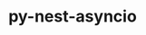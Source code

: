 ---
title: "py-nest-asyncio"
layout: cache
categories: [package, develop]
meta: {"versions": ["1.5.6"], "compilers": ["gcc@=11.1.0", "gcc@=11.4.0", "gcc@=9.4.0", "oneapi@=2024.0.0"], "oss": ["ubuntu20.04", "ubuntu22.04"], "platforms": ["linux"], "targets": ["neoverse_v1", "neoverse_v2", "ppc64le", "x86_64_v3"], "stacks": ["data-vis-sdk", "e4s", "e4s-neoverse-v2", "e4s-neoverse_v1", "e4s-oneapi", "e4s-power", "root"], "num_specs": 110, "num_specs_by_stack": {"root": 110, "e4s-power": 18, "data-vis-sdk": 16, "e4s-neoverse_v1": 16, "e4s-neoverse-v2": 18, "e4s": 24, "e4s-oneapi": 18}}
spec_details: [{"hash": "ahjzcsrvdmvzm7lbvtv47wzxh53shukl", "compiler": "gcc@=9.4.0", "versions": ["1.5.6"], "os": "ubuntu20.04", "platform": "linux", "target": "ppc64le", "variants": ["build_system=python_pip"], "stacks": ["root", "e4s-power"], "size": "-", "tarball": "https://binaries.spack.io/develop/build_cache/linux-ubuntu20.04-ppc64le/gcc-9.4.0/py-nest-asyncio-1.5.6/linux-ubuntu20.04-ppc64le-gcc-9.4.0-py-nest-asyncio-1.5.6-ahjzcsrvdmvzm7lbvtv47wzxh53shukl.spack"}, {"hash": "jkarlhbd6v6tlp6edutjak7hp3hlqvge", "compiler": "gcc@=9.4.0", "versions": ["1.5.6"], "os": "ubuntu20.04", "platform": "linux", "target": "ppc64le", "variants": ["build_system=python_pip"], "stacks": ["root", "e4s-power"], "size": "-", "tarball": "https://binaries.spack.io/develop/build_cache/linux-ubuntu20.04-ppc64le/gcc-9.4.0/py-nest-asyncio-1.5.6/linux-ubuntu20.04-ppc64le-gcc-9.4.0-py-nest-asyncio-1.5.6-jkarlhbd6v6tlp6edutjak7hp3hlqvge.spack"}, {"hash": "zvibl2pxkm3v54ijbfulkk7fmqqqbusl", "compiler": "gcc@=9.4.0", "versions": ["1.5.6"], "os": "ubuntu20.04", "platform": "linux", "target": "ppc64le", "variants": ["build_system=python_pip"], "stacks": ["root", "e4s-power"], "size": "-", "tarball": "https://binaries.spack.io/develop/build_cache/linux-ubuntu20.04-ppc64le/gcc-9.4.0/py-nest-asyncio-1.5.6/linux-ubuntu20.04-ppc64le-gcc-9.4.0-py-nest-asyncio-1.5.6-zvibl2pxkm3v54ijbfulkk7fmqqqbusl.spack"}, {"hash": "yjvrkvaws5szoygfryrjrpzzvzuq2vms", "compiler": "gcc@=9.4.0", "versions": ["1.5.6"], "os": "ubuntu20.04", "platform": "linux", "target": "ppc64le", "variants": ["build_system=python_pip"], "stacks": ["root", "e4s-power"], "size": "-", "tarball": "https://binaries.spack.io/develop/build_cache/linux-ubuntu20.04-ppc64le/gcc-9.4.0/py-nest-asyncio-1.5.6/linux-ubuntu20.04-ppc64le-gcc-9.4.0-py-nest-asyncio-1.5.6-yjvrkvaws5szoygfryrjrpzzvzuq2vms.spack"}, {"hash": "7zqhra3f6o5z6cq5572h6ury7llgbmln", "compiler": "gcc@=9.4.0", "versions": ["1.5.6"], "os": "ubuntu20.04", "platform": "linux", "target": "ppc64le", "variants": ["build_system=python_pip"], "stacks": ["root", "e4s-power"], "size": "-", "tarball": "https://binaries.spack.io/develop/build_cache/linux-ubuntu20.04-ppc64le/gcc-9.4.0/py-nest-asyncio-1.5.6/linux-ubuntu20.04-ppc64le-gcc-9.4.0-py-nest-asyncio-1.5.6-7zqhra3f6o5z6cq5572h6ury7llgbmln.spack"}, {"hash": "4d453z6jdnxqrv2ttmqrkdfael4jblhy", "compiler": "gcc@=9.4.0", "versions": ["1.5.6"], "os": "ubuntu20.04", "platform": "linux", "target": "ppc64le", "variants": ["build_system=python_pip"], "stacks": ["root", "e4s-power"], "size": "-", "tarball": "https://binaries.spack.io/develop/build_cache/linux-ubuntu20.04-ppc64le/gcc-9.4.0/py-nest-asyncio-1.5.6/linux-ubuntu20.04-ppc64le-gcc-9.4.0-py-nest-asyncio-1.5.6-4d453z6jdnxqrv2ttmqrkdfael4jblhy.spack"}, {"hash": "j4jo7n4xmxles5k5vxutywyr3oetdt3g", "compiler": "gcc@=9.4.0", "versions": ["1.5.6"], "os": "ubuntu20.04", "platform": "linux", "target": "ppc64le", "variants": ["build_system=python_pip"], "stacks": ["root", "e4s-power"], "size": "-", "tarball": "https://binaries.spack.io/develop/build_cache/linux-ubuntu20.04-ppc64le/gcc-9.4.0/py-nest-asyncio-1.5.6/linux-ubuntu20.04-ppc64le-gcc-9.4.0-py-nest-asyncio-1.5.6-j4jo7n4xmxles5k5vxutywyr3oetdt3g.spack"}, {"hash": "wgi5tc3psn7tu6mh7aavertvhrl5mftc", "compiler": "gcc@=9.4.0", "versions": ["1.5.6"], "os": "ubuntu20.04", "platform": "linux", "target": "ppc64le", "variants": ["build_system=python_pip"], "stacks": ["root", "e4s-power"], "size": "-", "tarball": "https://binaries.spack.io/develop/build_cache/linux-ubuntu20.04-ppc64le/gcc-9.4.0/py-nest-asyncio-1.5.6/linux-ubuntu20.04-ppc64le-gcc-9.4.0-py-nest-asyncio-1.5.6-wgi5tc3psn7tu6mh7aavertvhrl5mftc.spack"}, {"hash": "2xx4kaqr2bsn6asfmyncb4qjl3644a7k", "compiler": "gcc@=9.4.0", "versions": ["1.5.6"], "os": "ubuntu20.04", "platform": "linux", "target": "ppc64le", "variants": ["build_system=python_pip"], "stacks": ["root", "e4s-power"], "size": "-", "tarball": "https://binaries.spack.io/develop/build_cache/linux-ubuntu20.04-ppc64le/gcc-9.4.0/py-nest-asyncio-1.5.6/linux-ubuntu20.04-ppc64le-gcc-9.4.0-py-nest-asyncio-1.5.6-2xx4kaqr2bsn6asfmyncb4qjl3644a7k.spack"}, {"hash": "ylm2bnvlr3ytvedbwkhe7zqijf2ayhgt", "compiler": "gcc@=9.4.0", "versions": ["1.5.6"], "os": "ubuntu20.04", "platform": "linux", "target": "ppc64le", "variants": ["build_system=python_pip"], "stacks": ["root", "e4s-power"], "size": "-", "tarball": "https://binaries.spack.io/develop/build_cache/linux-ubuntu20.04-ppc64le/gcc-9.4.0/py-nest-asyncio-1.5.6/linux-ubuntu20.04-ppc64le-gcc-9.4.0-py-nest-asyncio-1.5.6-ylm2bnvlr3ytvedbwkhe7zqijf2ayhgt.spack"}, {"hash": "l7pi77t5t5i2rgggrtidy5r2irrg6djv", "compiler": "gcc@=9.4.0", "versions": ["1.5.6"], "os": "ubuntu20.04", "platform": "linux", "target": "ppc64le", "variants": ["build_system=python_pip"], "stacks": ["root", "e4s-power"], "size": "-", "tarball": "https://binaries.spack.io/develop/build_cache/linux-ubuntu20.04-ppc64le/gcc-9.4.0/py-nest-asyncio-1.5.6/linux-ubuntu20.04-ppc64le-gcc-9.4.0-py-nest-asyncio-1.5.6-l7pi77t5t5i2rgggrtidy5r2irrg6djv.spack"}, {"hash": "lockk66ewzqw7sz7aepr2ocpv5zlrde5", "compiler": "gcc@=9.4.0", "versions": ["1.5.6"], "os": "ubuntu20.04", "platform": "linux", "target": "ppc64le", "variants": ["build_system=python_pip"], "stacks": ["root", "e4s-power"], "size": "-", "tarball": "https://binaries.spack.io/develop/build_cache/linux-ubuntu20.04-ppc64le/gcc-9.4.0/py-nest-asyncio-1.5.6/linux-ubuntu20.04-ppc64le-gcc-9.4.0-py-nest-asyncio-1.5.6-lockk66ewzqw7sz7aepr2ocpv5zlrde5.spack"}, {"hash": "wqfgzvlyvrkgzjw2u6nry5wya3zbp35q", "compiler": "gcc@=9.4.0", "versions": ["1.5.6"], "os": "ubuntu20.04", "platform": "linux", "target": "ppc64le", "variants": ["build_system=python_pip"], "stacks": ["root", "e4s-power"], "size": "-", "tarball": "https://binaries.spack.io/develop/build_cache/linux-ubuntu20.04-ppc64le/gcc-9.4.0/py-nest-asyncio-1.5.6/linux-ubuntu20.04-ppc64le-gcc-9.4.0-py-nest-asyncio-1.5.6-wqfgzvlyvrkgzjw2u6nry5wya3zbp35q.spack"}, {"hash": "w5bzliklk4n67ttt4m76uxjkvtuefd4l", "compiler": "gcc@=9.4.0", "versions": ["1.5.6"], "os": "ubuntu20.04", "platform": "linux", "target": "ppc64le", "variants": ["build_system=python_pip"], "stacks": ["root", "e4s-power"], "size": "-", "tarball": "https://binaries.spack.io/develop/build_cache/linux-ubuntu20.04-ppc64le/gcc-9.4.0/py-nest-asyncio-1.5.6/linux-ubuntu20.04-ppc64le-gcc-9.4.0-py-nest-asyncio-1.5.6-w5bzliklk4n67ttt4m76uxjkvtuefd4l.spack"}, {"hash": "zg2lnsc7ysqueocbqddf4gqfaxoum3dr", "compiler": "gcc@=9.4.0", "versions": ["1.5.6"], "os": "ubuntu20.04", "platform": "linux", "target": "ppc64le", "variants": ["build_system=python_pip"], "stacks": ["root", "e4s-power"], "size": "-", "tarball": "https://binaries.spack.io/develop/build_cache/linux-ubuntu20.04-ppc64le/gcc-9.4.0/py-nest-asyncio-1.5.6/linux-ubuntu20.04-ppc64le-gcc-9.4.0-py-nest-asyncio-1.5.6-zg2lnsc7ysqueocbqddf4gqfaxoum3dr.spack"}, {"hash": "vbjbq6sbuq3vcfvtqb6wrvsdvljl2zh3", "compiler": "gcc@=9.4.0", "versions": ["1.5.6"], "os": "ubuntu20.04", "platform": "linux", "target": "ppc64le", "variants": ["build_system=python_pip"], "stacks": ["root", "e4s-power"], "size": "-", "tarball": "https://binaries.spack.io/develop/build_cache/linux-ubuntu20.04-ppc64le/gcc-9.4.0/py-nest-asyncio-1.5.6/linux-ubuntu20.04-ppc64le-gcc-9.4.0-py-nest-asyncio-1.5.6-vbjbq6sbuq3vcfvtqb6wrvsdvljl2zh3.spack"}, {"hash": "qgnnyb4pc5ryi2zgzalt6r43p4e664ku", "compiler": "gcc@=9.4.0", "versions": ["1.5.6"], "os": "ubuntu20.04", "platform": "linux", "target": "ppc64le", "variants": ["build_system=python_pip"], "stacks": ["root", "e4s-power"], "size": "-", "tarball": "https://binaries.spack.io/develop/build_cache/linux-ubuntu20.04-ppc64le/gcc-9.4.0/py-nest-asyncio-1.5.6/linux-ubuntu20.04-ppc64le-gcc-9.4.0-py-nest-asyncio-1.5.6-qgnnyb4pc5ryi2zgzalt6r43p4e664ku.spack"}, {"hash": "lom7f66e4qi7ktsylmytixxgk5uwzmpe", "compiler": "gcc@=9.4.0", "versions": ["1.5.6"], "os": "ubuntu20.04", "platform": "linux", "target": "ppc64le", "variants": ["build_system=python_pip"], "stacks": ["root", "e4s-power"], "size": "-", "tarball": "https://binaries.spack.io/develop/build_cache/linux-ubuntu20.04-ppc64le/gcc-9.4.0/py-nest-asyncio-1.5.6/linux-ubuntu20.04-ppc64le-gcc-9.4.0-py-nest-asyncio-1.5.6-lom7f66e4qi7ktsylmytixxgk5uwzmpe.spack"}, {"hash": "nnioraizxtuc5gg6p3naclu2g3izkdhu", "compiler": "gcc@=11.1.0", "versions": ["1.5.6"], "os": "ubuntu20.04", "platform": "linux", "target": "x86_64_v3", "variants": ["build_system=python_pip"], "stacks": ["root", "data-vis-sdk"], "size": "-", "tarball": "https://binaries.spack.io/develop/build_cache/linux-ubuntu20.04-x86_64_v3/gcc-11.1.0/py-nest-asyncio-1.5.6/linux-ubuntu20.04-x86_64_v3-gcc-11.1.0-py-nest-asyncio-1.5.6-nnioraizxtuc5gg6p3naclu2g3izkdhu.spack"}, {"hash": "mdnuuxsbrefm2vphd4dqbwm7yqebruix", "compiler": "gcc@=11.1.0", "versions": ["1.5.6"], "os": "ubuntu20.04", "platform": "linux", "target": "x86_64_v3", "variants": ["build_system=python_pip"], "stacks": ["root", "data-vis-sdk"], "size": "-", "tarball": "https://binaries.spack.io/develop/build_cache/linux-ubuntu20.04-x86_64_v3/gcc-11.1.0/py-nest-asyncio-1.5.6/linux-ubuntu20.04-x86_64_v3-gcc-11.1.0-py-nest-asyncio-1.5.6-mdnuuxsbrefm2vphd4dqbwm7yqebruix.spack"}, {"hash": "qdqu3w3h3rwjxujwpsagfpelnm462ihp", "compiler": "gcc@=11.1.0", "versions": ["1.5.6"], "os": "ubuntu20.04", "platform": "linux", "target": "x86_64_v3", "variants": ["build_system=python_pip"], "stacks": ["root", "data-vis-sdk"], "size": "-", "tarball": "https://binaries.spack.io/develop/build_cache/linux-ubuntu20.04-x86_64_v3/gcc-11.1.0/py-nest-asyncio-1.5.6/linux-ubuntu20.04-x86_64_v3-gcc-11.1.0-py-nest-asyncio-1.5.6-qdqu3w3h3rwjxujwpsagfpelnm462ihp.spack"}, {"hash": "wqtklgalkheji2wom4pszijgbthzapfi", "compiler": "gcc@=11.1.0", "versions": ["1.5.6"], "os": "ubuntu20.04", "platform": "linux", "target": "x86_64_v3", "variants": ["build_system=python_pip"], "stacks": ["root", "data-vis-sdk"], "size": "-", "tarball": "https://binaries.spack.io/develop/build_cache/linux-ubuntu20.04-x86_64_v3/gcc-11.1.0/py-nest-asyncio-1.5.6/linux-ubuntu20.04-x86_64_v3-gcc-11.1.0-py-nest-asyncio-1.5.6-wqtklgalkheji2wom4pszijgbthzapfi.spack"}, {"hash": "ryfpazsu4omiloj7fd2ezpfrvjbvxjgb", "compiler": "gcc@=11.1.0", "versions": ["1.5.6"], "os": "ubuntu20.04", "platform": "linux", "target": "x86_64_v3", "variants": ["build_system=python_pip"], "stacks": ["root", "data-vis-sdk"], "size": "-", "tarball": "https://binaries.spack.io/develop/build_cache/linux-ubuntu20.04-x86_64_v3/gcc-11.1.0/py-nest-asyncio-1.5.6/linux-ubuntu20.04-x86_64_v3-gcc-11.1.0-py-nest-asyncio-1.5.6-ryfpazsu4omiloj7fd2ezpfrvjbvxjgb.spack"}, {"hash": "oxgt5e5nvddjtcacwcbnzdm5gqntnqzk", "compiler": "gcc@=11.1.0", "versions": ["1.5.6"], "os": "ubuntu20.04", "platform": "linux", "target": "x86_64_v3", "variants": ["build_system=python_pip"], "stacks": ["root", "data-vis-sdk"], "size": "-", "tarball": "https://binaries.spack.io/develop/build_cache/linux-ubuntu20.04-x86_64_v3/gcc-11.1.0/py-nest-asyncio-1.5.6/linux-ubuntu20.04-x86_64_v3-gcc-11.1.0-py-nest-asyncio-1.5.6-oxgt5e5nvddjtcacwcbnzdm5gqntnqzk.spack"}, {"hash": "u4gyy63k2enmhuolxlkwitbmoacmfk4l", "compiler": "gcc@=11.1.0", "versions": ["1.5.6"], "os": "ubuntu20.04", "platform": "linux", "target": "x86_64_v3", "variants": ["build_system=python_pip"], "stacks": ["root", "data-vis-sdk"], "size": "-", "tarball": "https://binaries.spack.io/develop/build_cache/linux-ubuntu20.04-x86_64_v3/gcc-11.1.0/py-nest-asyncio-1.5.6/linux-ubuntu20.04-x86_64_v3-gcc-11.1.0-py-nest-asyncio-1.5.6-u4gyy63k2enmhuolxlkwitbmoacmfk4l.spack"}, {"hash": "haigguldcavz7wzo64cylg2yby7jrtdi", "compiler": "gcc@=11.1.0", "versions": ["1.5.6"], "os": "ubuntu20.04", "platform": "linux", "target": "x86_64_v3", "variants": ["build_system=python_pip"], "stacks": ["root", "data-vis-sdk"], "size": "-", "tarball": "https://binaries.spack.io/develop/build_cache/linux-ubuntu20.04-x86_64_v3/gcc-11.1.0/py-nest-asyncio-1.5.6/linux-ubuntu20.04-x86_64_v3-gcc-11.1.0-py-nest-asyncio-1.5.6-haigguldcavz7wzo64cylg2yby7jrtdi.spack"}, {"hash": "z2ws6rbuo6narkii657ki74qvlih4mrt", "compiler": "gcc@=11.1.0", "versions": ["1.5.6"], "os": "ubuntu20.04", "platform": "linux", "target": "x86_64_v3", "variants": ["build_system=python_pip"], "stacks": ["root", "data-vis-sdk"], "size": "-", "tarball": "https://binaries.spack.io/develop/build_cache/linux-ubuntu20.04-x86_64_v3/gcc-11.1.0/py-nest-asyncio-1.5.6/linux-ubuntu20.04-x86_64_v3-gcc-11.1.0-py-nest-asyncio-1.5.6-z2ws6rbuo6narkii657ki74qvlih4mrt.spack"}, {"hash": "oqyodqauiseenqmgpuqvvfyqjvloho5c", "compiler": "gcc@=11.1.0", "versions": ["1.5.6"], "os": "ubuntu20.04", "platform": "linux", "target": "x86_64_v3", "variants": ["build_system=python_pip"], "stacks": ["root", "data-vis-sdk"], "size": "-", "tarball": "https://binaries.spack.io/develop/build_cache/linux-ubuntu20.04-x86_64_v3/gcc-11.1.0/py-nest-asyncio-1.5.6/linux-ubuntu20.04-x86_64_v3-gcc-11.1.0-py-nest-asyncio-1.5.6-oqyodqauiseenqmgpuqvvfyqjvloho5c.spack"}, {"hash": "mzzbjy463f75rbnn3iib7f3atai6hrda", "compiler": "gcc@=11.1.0", "versions": ["1.5.6"], "os": "ubuntu20.04", "platform": "linux", "target": "x86_64_v3", "variants": ["build_system=python_pip"], "stacks": ["root", "data-vis-sdk"], "size": "-", "tarball": "https://binaries.spack.io/develop/build_cache/linux-ubuntu20.04-x86_64_v3/gcc-11.1.0/py-nest-asyncio-1.5.6/linux-ubuntu20.04-x86_64_v3-gcc-11.1.0-py-nest-asyncio-1.5.6-mzzbjy463f75rbnn3iib7f3atai6hrda.spack"}, {"hash": "jmnz5fumvsqinji4zm2rvo2pbmlnl5nw", "compiler": "gcc@=11.1.0", "versions": ["1.5.6"], "os": "ubuntu20.04", "platform": "linux", "target": "x86_64_v3", "variants": ["build_system=python_pip"], "stacks": ["root", "data-vis-sdk"], "size": "-", "tarball": "https://binaries.spack.io/develop/build_cache/linux-ubuntu20.04-x86_64_v3/gcc-11.1.0/py-nest-asyncio-1.5.6/linux-ubuntu20.04-x86_64_v3-gcc-11.1.0-py-nest-asyncio-1.5.6-jmnz5fumvsqinji4zm2rvo2pbmlnl5nw.spack"}, {"hash": "nohqkmrvlcpyex7q3vyrl5xrrmf7gz73", "compiler": "gcc@=11.1.0", "versions": ["1.5.6"], "os": "ubuntu20.04", "platform": "linux", "target": "x86_64_v3", "variants": ["build_system=python_pip"], "stacks": ["root", "data-vis-sdk"], "size": "-", "tarball": "https://binaries.spack.io/develop/build_cache/linux-ubuntu20.04-x86_64_v3/gcc-11.1.0/py-nest-asyncio-1.5.6/linux-ubuntu20.04-x86_64_v3-gcc-11.1.0-py-nest-asyncio-1.5.6-nohqkmrvlcpyex7q3vyrl5xrrmf7gz73.spack"}, {"hash": "azeeckv2tvv54kdmnnt67or7tikjxyz3", "compiler": "gcc@=11.1.0", "versions": ["1.5.6"], "os": "ubuntu20.04", "platform": "linux", "target": "x86_64_v3", "variants": ["build_system=python_pip"], "stacks": ["root", "data-vis-sdk"], "size": "-", "tarball": "https://binaries.spack.io/develop/build_cache/linux-ubuntu20.04-x86_64_v3/gcc-11.1.0/py-nest-asyncio-1.5.6/linux-ubuntu20.04-x86_64_v3-gcc-11.1.0-py-nest-asyncio-1.5.6-azeeckv2tvv54kdmnnt67or7tikjxyz3.spack"}, {"hash": "s2ptyz6evp47im2s2lr72wgn3cbfhcj5", "compiler": "gcc@=11.1.0", "versions": ["1.5.6"], "os": "ubuntu20.04", "platform": "linux", "target": "x86_64_v3", "variants": ["build_system=python_pip"], "stacks": ["root", "data-vis-sdk"], "size": "-", "tarball": "https://binaries.spack.io/develop/build_cache/linux-ubuntu20.04-x86_64_v3/gcc-11.1.0/py-nest-asyncio-1.5.6/linux-ubuntu20.04-x86_64_v3-gcc-11.1.0-py-nest-asyncio-1.5.6-s2ptyz6evp47im2s2lr72wgn3cbfhcj5.spack"}, {"hash": "q7xtn7pqc53xzazasw3o4pawgamf47ni", "compiler": "gcc@=11.1.0", "versions": ["1.5.6"], "os": "ubuntu20.04", "platform": "linux", "target": "x86_64_v3", "variants": ["build_system=python_pip"], "stacks": ["root", "data-vis-sdk"], "size": "-", "tarball": "https://binaries.spack.io/develop/build_cache/linux-ubuntu20.04-x86_64_v3/gcc-11.1.0/py-nest-asyncio-1.5.6/linux-ubuntu20.04-x86_64_v3-gcc-11.1.0-py-nest-asyncio-1.5.6-q7xtn7pqc53xzazasw3o4pawgamf47ni.spack"}, {"hash": "cenllbjoyrmowb5txh7hqahtigidpipt", "compiler": "gcc@=11.4.0", "versions": ["1.5.6"], "os": "ubuntu22.04", "platform": "linux", "target": "neoverse_v1", "variants": ["build_system=python_pip"], "stacks": ["root", "e4s-neoverse_v1"], "size": "-", "tarball": "https://binaries.spack.io/develop/build_cache/linux-ubuntu22.04-neoverse_v1/gcc-11.4.0/py-nest-asyncio-1.5.6/linux-ubuntu22.04-neoverse_v1-gcc-11.4.0-py-nest-asyncio-1.5.6-cenllbjoyrmowb5txh7hqahtigidpipt.spack"}, {"hash": "cvqoo2hfv2ypqpod2astadoolv7h64qj", "compiler": "gcc@=11.4.0", "versions": ["1.5.6"], "os": "ubuntu22.04", "platform": "linux", "target": "neoverse_v1", "variants": ["build_system=python_pip"], "stacks": ["root", "e4s-neoverse_v1"], "size": "-", "tarball": "https://binaries.spack.io/develop/build_cache/linux-ubuntu22.04-neoverse_v1/gcc-11.4.0/py-nest-asyncio-1.5.6/linux-ubuntu22.04-neoverse_v1-gcc-11.4.0-py-nest-asyncio-1.5.6-cvqoo2hfv2ypqpod2astadoolv7h64qj.spack"}, {"hash": "kdkaj6qkqdj7arqzsypxne4fvbz3sdij", "compiler": "gcc@=11.4.0", "versions": ["1.5.6"], "os": "ubuntu22.04", "platform": "linux", "target": "neoverse_v1", "variants": ["build_system=python_pip"], "stacks": ["root", "e4s-neoverse_v1"], "size": "-", "tarball": "https://binaries.spack.io/develop/build_cache/linux-ubuntu22.04-neoverse_v1/gcc-11.4.0/py-nest-asyncio-1.5.6/linux-ubuntu22.04-neoverse_v1-gcc-11.4.0-py-nest-asyncio-1.5.6-kdkaj6qkqdj7arqzsypxne4fvbz3sdij.spack"}, {"hash": "j7dlfghvo4lden7vk7dyvwz6gwhvd6lc", "compiler": "gcc@=11.4.0", "versions": ["1.5.6"], "os": "ubuntu22.04", "platform": "linux", "target": "neoverse_v1", "variants": ["build_system=python_pip"], "stacks": ["root", "e4s-neoverse_v1"], "size": "-", "tarball": "https://binaries.spack.io/develop/build_cache/linux-ubuntu22.04-neoverse_v1/gcc-11.4.0/py-nest-asyncio-1.5.6/linux-ubuntu22.04-neoverse_v1-gcc-11.4.0-py-nest-asyncio-1.5.6-j7dlfghvo4lden7vk7dyvwz6gwhvd6lc.spack"}, {"hash": "bwy5w2avfxfgnykj5sgjnxjqj2mu2qve", "compiler": "gcc@=11.4.0", "versions": ["1.5.6"], "os": "ubuntu22.04", "platform": "linux", "target": "neoverse_v1", "variants": ["build_system=python_pip"], "stacks": ["root", "e4s-neoverse_v1"], "size": "-", "tarball": "https://binaries.spack.io/develop/build_cache/linux-ubuntu22.04-neoverse_v1/gcc-11.4.0/py-nest-asyncio-1.5.6/linux-ubuntu22.04-neoverse_v1-gcc-11.4.0-py-nest-asyncio-1.5.6-bwy5w2avfxfgnykj5sgjnxjqj2mu2qve.spack"}, {"hash": "ii7hrd53duettkfqlxxzfmuqzxzib4u5", "compiler": "gcc@=11.4.0", "versions": ["1.5.6"], "os": "ubuntu22.04", "platform": "linux", "target": "neoverse_v1", "variants": ["build_system=python_pip"], "stacks": ["root", "e4s-neoverse_v1"], "size": "-", "tarball": "https://binaries.spack.io/develop/build_cache/linux-ubuntu22.04-neoverse_v1/gcc-11.4.0/py-nest-asyncio-1.5.6/linux-ubuntu22.04-neoverse_v1-gcc-11.4.0-py-nest-asyncio-1.5.6-ii7hrd53duettkfqlxxzfmuqzxzib4u5.spack"}, {"hash": "q6rqubj62vj4ufobjc7hhvrgejpzecxr", "compiler": "gcc@=11.4.0", "versions": ["1.5.6"], "os": "ubuntu22.04", "platform": "linux", "target": "neoverse_v1", "variants": ["build_system=python_pip"], "stacks": ["root", "e4s-neoverse_v1"], "size": "-", "tarball": "https://binaries.spack.io/develop/build_cache/linux-ubuntu22.04-neoverse_v1/gcc-11.4.0/py-nest-asyncio-1.5.6/linux-ubuntu22.04-neoverse_v1-gcc-11.4.0-py-nest-asyncio-1.5.6-q6rqubj62vj4ufobjc7hhvrgejpzecxr.spack"}, {"hash": "bprwyduhggxu3xjaptpvmrimiwhzegyb", "compiler": "gcc@=11.4.0", "versions": ["1.5.6"], "os": "ubuntu22.04", "platform": "linux", "target": "neoverse_v1", "variants": ["build_system=python_pip"], "stacks": ["root", "e4s-neoverse_v1"], "size": "-", "tarball": "https://binaries.spack.io/develop/build_cache/linux-ubuntu22.04-neoverse_v1/gcc-11.4.0/py-nest-asyncio-1.5.6/linux-ubuntu22.04-neoverse_v1-gcc-11.4.0-py-nest-asyncio-1.5.6-bprwyduhggxu3xjaptpvmrimiwhzegyb.spack"}, {"hash": "ob72lo54zv2oby55dhyihe2fctpo3qp3", "compiler": "gcc@=11.4.0", "versions": ["1.5.6"], "os": "ubuntu22.04", "platform": "linux", "target": "neoverse_v1", "variants": ["build_system=python_pip"], "stacks": ["root", "e4s-neoverse_v1"], "size": "-", "tarball": "https://binaries.spack.io/develop/build_cache/linux-ubuntu22.04-neoverse_v1/gcc-11.4.0/py-nest-asyncio-1.5.6/linux-ubuntu22.04-neoverse_v1-gcc-11.4.0-py-nest-asyncio-1.5.6-ob72lo54zv2oby55dhyihe2fctpo3qp3.spack"}, {"hash": "q5emezzjuvwbefciiyrbwkaoz7o3tscf", "compiler": "gcc@=11.4.0", "versions": ["1.5.6"], "os": "ubuntu22.04", "platform": "linux", "target": "neoverse_v1", "variants": ["build_system=python_pip"], "stacks": ["root", "e4s-neoverse_v1"], "size": "-", "tarball": "https://binaries.spack.io/develop/build_cache/linux-ubuntu22.04-neoverse_v1/gcc-11.4.0/py-nest-asyncio-1.5.6/linux-ubuntu22.04-neoverse_v1-gcc-11.4.0-py-nest-asyncio-1.5.6-q5emezzjuvwbefciiyrbwkaoz7o3tscf.spack"}, {"hash": "s226tgghbg5kk55puy6mqj4c725c6td6", "compiler": "gcc@=11.4.0", "versions": ["1.5.6"], "os": "ubuntu22.04", "platform": "linux", "target": "neoverse_v1", "variants": ["build_system=python_pip"], "stacks": ["root", "e4s-neoverse_v1"], "size": "-", "tarball": "https://binaries.spack.io/develop/build_cache/linux-ubuntu22.04-neoverse_v1/gcc-11.4.0/py-nest-asyncio-1.5.6/linux-ubuntu22.04-neoverse_v1-gcc-11.4.0-py-nest-asyncio-1.5.6-s226tgghbg5kk55puy6mqj4c725c6td6.spack"}, {"hash": "tdss5jpktisrhf5n6s2yigrrkavwbjof", "compiler": "gcc@=11.4.0", "versions": ["1.5.6"], "os": "ubuntu22.04", "platform": "linux", "target": "neoverse_v1", "variants": ["build_system=python_pip"], "stacks": ["root", "e4s-neoverse_v1"], "size": "-", "tarball": "https://binaries.spack.io/develop/build_cache/linux-ubuntu22.04-neoverse_v1/gcc-11.4.0/py-nest-asyncio-1.5.6/linux-ubuntu22.04-neoverse_v1-gcc-11.4.0-py-nest-asyncio-1.5.6-tdss5jpktisrhf5n6s2yigrrkavwbjof.spack"}, {"hash": "42sewozxsantpg23h7ezj5a5w7segzwv", "compiler": "gcc@=11.4.0", "versions": ["1.5.6"], "os": "ubuntu22.04", "platform": "linux", "target": "neoverse_v1", "variants": ["build_system=python_pip"], "stacks": ["root", "e4s-neoverse_v1"], "size": "-", "tarball": "https://binaries.spack.io/develop/build_cache/linux-ubuntu22.04-neoverse_v1/gcc-11.4.0/py-nest-asyncio-1.5.6/linux-ubuntu22.04-neoverse_v1-gcc-11.4.0-py-nest-asyncio-1.5.6-42sewozxsantpg23h7ezj5a5w7segzwv.spack"}, {"hash": "hbxi6ublxyi6bmfi7lgjffnh6x6tjxti", "compiler": "gcc@=11.4.0", "versions": ["1.5.6"], "os": "ubuntu22.04", "platform": "linux", "target": "neoverse_v1", "variants": ["build_system=python_pip"], "stacks": ["root", "e4s-neoverse_v1"], "size": "-", "tarball": "https://binaries.spack.io/develop/build_cache/linux-ubuntu22.04-neoverse_v1/gcc-11.4.0/py-nest-asyncio-1.5.6/linux-ubuntu22.04-neoverse_v1-gcc-11.4.0-py-nest-asyncio-1.5.6-hbxi6ublxyi6bmfi7lgjffnh6x6tjxti.spack"}, {"hash": "7deay7i75vdvfyk5ir44k3k336ue2lu2", "compiler": "gcc@=11.4.0", "versions": ["1.5.6"], "os": "ubuntu22.04", "platform": "linux", "target": "neoverse_v1", "variants": ["build_system=python_pip"], "stacks": ["root", "e4s-neoverse_v1"], "size": "-", "tarball": "https://binaries.spack.io/develop/build_cache/linux-ubuntu22.04-neoverse_v1/gcc-11.4.0/py-nest-asyncio-1.5.6/linux-ubuntu22.04-neoverse_v1-gcc-11.4.0-py-nest-asyncio-1.5.6-7deay7i75vdvfyk5ir44k3k336ue2lu2.spack"}, {"hash": "bpdklgqobrzpac44zwyqpt6e73d35yq6", "compiler": "gcc@=11.4.0", "versions": ["1.5.6"], "os": "ubuntu22.04", "platform": "linux", "target": "neoverse_v1", "variants": ["build_system=python_pip"], "stacks": ["root", "e4s-neoverse_v1"], "size": "-", "tarball": "https://binaries.spack.io/develop/build_cache/linux-ubuntu22.04-neoverse_v1/gcc-11.4.0/py-nest-asyncio-1.5.6/linux-ubuntu22.04-neoverse_v1-gcc-11.4.0-py-nest-asyncio-1.5.6-bpdklgqobrzpac44zwyqpt6e73d35yq6.spack"}, {"hash": "r3i7mia3aufro3djypd2b3ih5js5oswc", "compiler": "gcc@=11.4.0", "versions": ["1.5.6"], "os": "ubuntu22.04", "platform": "linux", "target": "neoverse_v2", "variants": ["build_system=python_pip"], "stacks": ["root", "e4s-neoverse-v2"], "size": "-", "tarball": "https://binaries.spack.io/develop/build_cache/linux-ubuntu22.04-neoverse_v2/gcc-11.4.0/py-nest-asyncio-1.5.6/linux-ubuntu22.04-neoverse_v2-gcc-11.4.0-py-nest-asyncio-1.5.6-r3i7mia3aufro3djypd2b3ih5js5oswc.spack"}, {"hash": "qgdmwp3tcufogkptdurefbm7cfbl6a57", "compiler": "gcc@=11.4.0", "versions": ["1.5.6"], "os": "ubuntu22.04", "platform": "linux", "target": "neoverse_v2", "variants": ["build_system=python_pip"], "stacks": ["root", "e4s-neoverse-v2"], "size": "-", "tarball": "https://binaries.spack.io/develop/build_cache/linux-ubuntu22.04-neoverse_v2/gcc-11.4.0/py-nest-asyncio-1.5.6/linux-ubuntu22.04-neoverse_v2-gcc-11.4.0-py-nest-asyncio-1.5.6-qgdmwp3tcufogkptdurefbm7cfbl6a57.spack"}, {"hash": "m3f7dqpde3pbm2glhhmwtk2fbfag47wa", "compiler": "gcc@=11.4.0", "versions": ["1.5.6"], "os": "ubuntu22.04", "platform": "linux", "target": "neoverse_v2", "variants": ["build_system=python_pip"], "stacks": ["root", "e4s-neoverse-v2"], "size": "-", "tarball": "https://binaries.spack.io/develop/build_cache/linux-ubuntu22.04-neoverse_v2/gcc-11.4.0/py-nest-asyncio-1.5.6/linux-ubuntu22.04-neoverse_v2-gcc-11.4.0-py-nest-asyncio-1.5.6-m3f7dqpde3pbm2glhhmwtk2fbfag47wa.spack"}, {"hash": "kvot7psrg2y2cz5f6ifasrgqilduqpwe", "compiler": "gcc@=11.4.0", "versions": ["1.5.6"], "os": "ubuntu22.04", "platform": "linux", "target": "neoverse_v2", "variants": ["build_system=python_pip"], "stacks": ["root", "e4s-neoverse-v2"], "size": "-", "tarball": "https://binaries.spack.io/develop/build_cache/linux-ubuntu22.04-neoverse_v2/gcc-11.4.0/py-nest-asyncio-1.5.6/linux-ubuntu22.04-neoverse_v2-gcc-11.4.0-py-nest-asyncio-1.5.6-kvot7psrg2y2cz5f6ifasrgqilduqpwe.spack"}, {"hash": "ato657todhyhmeix7mhaxchth5fqrvfn", "compiler": "gcc@=11.4.0", "versions": ["1.5.6"], "os": "ubuntu22.04", "platform": "linux", "target": "neoverse_v2", "variants": ["build_system=python_pip"], "stacks": ["root", "e4s-neoverse-v2"], "size": "-", "tarball": "https://binaries.spack.io/develop/build_cache/linux-ubuntu22.04-neoverse_v2/gcc-11.4.0/py-nest-asyncio-1.5.6/linux-ubuntu22.04-neoverse_v2-gcc-11.4.0-py-nest-asyncio-1.5.6-ato657todhyhmeix7mhaxchth5fqrvfn.spack"}, {"hash": "smgbrpbysaqz6nmpdbejnbna5gmcr35k", "compiler": "gcc@=11.4.0", "versions": ["1.5.6"], "os": "ubuntu22.04", "platform": "linux", "target": "neoverse_v2", "variants": ["build_system=python_pip"], "stacks": ["root", "e4s-neoverse-v2"], "size": "-", "tarball": "https://binaries.spack.io/develop/build_cache/linux-ubuntu22.04-neoverse_v2/gcc-11.4.0/py-nest-asyncio-1.5.6/linux-ubuntu22.04-neoverse_v2-gcc-11.4.0-py-nest-asyncio-1.5.6-smgbrpbysaqz6nmpdbejnbna5gmcr35k.spack"}, {"hash": "ntsig2o5viidwlojw35kdiaqbi6fbasq", "compiler": "gcc@=11.4.0", "versions": ["1.5.6"], "os": "ubuntu22.04", "platform": "linux", "target": "neoverse_v2", "variants": ["build_system=python_pip"], "stacks": ["root", "e4s-neoverse-v2"], "size": "-", "tarball": "https://binaries.spack.io/develop/build_cache/linux-ubuntu22.04-neoverse_v2/gcc-11.4.0/py-nest-asyncio-1.5.6/linux-ubuntu22.04-neoverse_v2-gcc-11.4.0-py-nest-asyncio-1.5.6-ntsig2o5viidwlojw35kdiaqbi6fbasq.spack"}, {"hash": "tr5bepw56zgf3tggoczswpg2gihpkxsk", "compiler": "gcc@=11.4.0", "versions": ["1.5.6"], "os": "ubuntu22.04", "platform": "linux", "target": "neoverse_v2", "variants": ["build_system=python_pip"], "stacks": ["root", "e4s-neoverse-v2"], "size": "-", "tarball": "https://binaries.spack.io/develop/build_cache/linux-ubuntu22.04-neoverse_v2/gcc-11.4.0/py-nest-asyncio-1.5.6/linux-ubuntu22.04-neoverse_v2-gcc-11.4.0-py-nest-asyncio-1.5.6-tr5bepw56zgf3tggoczswpg2gihpkxsk.spack"}, {"hash": "7dlmx6is3l6bonqgxv36livu4gy55rkj", "compiler": "gcc@=11.4.0", "versions": ["1.5.6"], "os": "ubuntu22.04", "platform": "linux", "target": "neoverse_v2", "variants": ["build_system=python_pip"], "stacks": ["root", "e4s-neoverse-v2"], "size": "-", "tarball": "https://binaries.spack.io/develop/build_cache/linux-ubuntu22.04-neoverse_v2/gcc-11.4.0/py-nest-asyncio-1.5.6/linux-ubuntu22.04-neoverse_v2-gcc-11.4.0-py-nest-asyncio-1.5.6-7dlmx6is3l6bonqgxv36livu4gy55rkj.spack"}, {"hash": "rdpc46xuotsovp3ng2aic3d7kzek4qvt", "compiler": "gcc@=11.4.0", "versions": ["1.5.6"], "os": "ubuntu22.04", "platform": "linux", "target": "neoverse_v2", "variants": ["build_system=python_pip"], "stacks": ["root", "e4s-neoverse-v2"], "size": "-", "tarball": "https://binaries.spack.io/develop/build_cache/linux-ubuntu22.04-neoverse_v2/gcc-11.4.0/py-nest-asyncio-1.5.6/linux-ubuntu22.04-neoverse_v2-gcc-11.4.0-py-nest-asyncio-1.5.6-rdpc46xuotsovp3ng2aic3d7kzek4qvt.spack"}, {"hash": "mnybelxz3g2cvzrvahsmsc2osclagrh3", "compiler": "gcc@=11.4.0", "versions": ["1.5.6"], "os": "ubuntu22.04", "platform": "linux", "target": "neoverse_v2", "variants": ["build_system=python_pip"], "stacks": ["root", "e4s-neoverse-v2"], "size": "-", "tarball": "https://binaries.spack.io/develop/build_cache/linux-ubuntu22.04-neoverse_v2/gcc-11.4.0/py-nest-asyncio-1.5.6/linux-ubuntu22.04-neoverse_v2-gcc-11.4.0-py-nest-asyncio-1.5.6-mnybelxz3g2cvzrvahsmsc2osclagrh3.spack"}, {"hash": "b6c62xkgzzja6ncaz3afqu5dcjexxkm6", "compiler": "gcc@=11.4.0", "versions": ["1.5.6"], "os": "ubuntu22.04", "platform": "linux", "target": "neoverse_v2", "variants": ["build_system=python_pip"], "stacks": ["root", "e4s-neoverse-v2"], "size": "-", "tarball": "https://binaries.spack.io/develop/build_cache/linux-ubuntu22.04-neoverse_v2/gcc-11.4.0/py-nest-asyncio-1.5.6/linux-ubuntu22.04-neoverse_v2-gcc-11.4.0-py-nest-asyncio-1.5.6-b6c62xkgzzja6ncaz3afqu5dcjexxkm6.spack"}, {"hash": "kj5ppspjkchi4zyyovfvth35j63w76q2", "compiler": "gcc@=11.4.0", "versions": ["1.5.6"], "os": "ubuntu22.04", "platform": "linux", "target": "neoverse_v2", "variants": ["build_system=python_pip"], "stacks": ["root", "e4s-neoverse-v2"], "size": "-", "tarball": "https://binaries.spack.io/develop/build_cache/linux-ubuntu22.04-neoverse_v2/gcc-11.4.0/py-nest-asyncio-1.5.6/linux-ubuntu22.04-neoverse_v2-gcc-11.4.0-py-nest-asyncio-1.5.6-kj5ppspjkchi4zyyovfvth35j63w76q2.spack"}, {"hash": "wnmrn4c57sr4mtw4qnhfx3dl4q4ok2wt", "compiler": "gcc@=11.4.0", "versions": ["1.5.6"], "os": "ubuntu22.04", "platform": "linux", "target": "neoverse_v2", "variants": ["build_system=python_pip"], "stacks": ["root", "e4s-neoverse-v2"], "size": "-", "tarball": "https://binaries.spack.io/develop/build_cache/linux-ubuntu22.04-neoverse_v2/gcc-11.4.0/py-nest-asyncio-1.5.6/linux-ubuntu22.04-neoverse_v2-gcc-11.4.0-py-nest-asyncio-1.5.6-wnmrn4c57sr4mtw4qnhfx3dl4q4ok2wt.spack"}, {"hash": "lrwi7drmtesdfsksqp5b7amg2k4to2ko", "compiler": "gcc@=11.4.0", "versions": ["1.5.6"], "os": "ubuntu22.04", "platform": "linux", "target": "neoverse_v2", "variants": ["build_system=python_pip"], "stacks": ["root", "e4s-neoverse-v2"], "size": "-", "tarball": "https://binaries.spack.io/develop/build_cache/linux-ubuntu22.04-neoverse_v2/gcc-11.4.0/py-nest-asyncio-1.5.6/linux-ubuntu22.04-neoverse_v2-gcc-11.4.0-py-nest-asyncio-1.5.6-lrwi7drmtesdfsksqp5b7amg2k4to2ko.spack"}, {"hash": "hmdstbugvssdwuwesfit2d5uzofx46gl", "compiler": "gcc@=11.4.0", "versions": ["1.5.6"], "os": "ubuntu22.04", "platform": "linux", "target": "neoverse_v2", "variants": ["build_system=python_pip"], "stacks": ["root", "e4s-neoverse-v2"], "size": "-", "tarball": "https://binaries.spack.io/develop/build_cache/linux-ubuntu22.04-neoverse_v2/gcc-11.4.0/py-nest-asyncio-1.5.6/linux-ubuntu22.04-neoverse_v2-gcc-11.4.0-py-nest-asyncio-1.5.6-hmdstbugvssdwuwesfit2d5uzofx46gl.spack"}, {"hash": "c4use7qln3thfuwz6mzclae4yap5jknk", "compiler": "gcc@=11.4.0", "versions": ["1.5.6"], "os": "ubuntu22.04", "platform": "linux", "target": "neoverse_v2", "variants": ["build_system=python_pip"], "stacks": ["root", "e4s-neoverse-v2"], "size": "-", "tarball": "https://binaries.spack.io/develop/build_cache/linux-ubuntu22.04-neoverse_v2/gcc-11.4.0/py-nest-asyncio-1.5.6/linux-ubuntu22.04-neoverse_v2-gcc-11.4.0-py-nest-asyncio-1.5.6-c4use7qln3thfuwz6mzclae4yap5jknk.spack"}, {"hash": "b7z4avpxgusgdsjl36yhfjhw77hzxi4k", "compiler": "gcc@=11.4.0", "versions": ["1.5.6"], "os": "ubuntu22.04", "platform": "linux", "target": "neoverse_v2", "variants": ["build_system=python_pip"], "stacks": ["root", "e4s-neoverse-v2"], "size": "-", "tarball": "https://binaries.spack.io/develop/build_cache/linux-ubuntu22.04-neoverse_v2/gcc-11.4.0/py-nest-asyncio-1.5.6/linux-ubuntu22.04-neoverse_v2-gcc-11.4.0-py-nest-asyncio-1.5.6-b7z4avpxgusgdsjl36yhfjhw77hzxi4k.spack"}, {"hash": "drqxn4larwyiaq2dkqpbkt7xsrwplgpg", "compiler": "gcc@=11.4.0", "versions": ["1.5.6"], "os": "ubuntu22.04", "platform": "linux", "target": "x86_64_v3", "variants": ["build_system=python_pip"], "stacks": ["root", "e4s"], "size": "-", "tarball": "https://binaries.spack.io/develop/build_cache/linux-ubuntu22.04-x86_64_v3/gcc-11.4.0/py-nest-asyncio-1.5.6/linux-ubuntu22.04-x86_64_v3-gcc-11.4.0-py-nest-asyncio-1.5.6-drqxn4larwyiaq2dkqpbkt7xsrwplgpg.spack"}, {"hash": "f3bczjuj6iykeadxo7velxop3og42nla", "compiler": "gcc@=11.4.0", "versions": ["1.5.6"], "os": "ubuntu22.04", "platform": "linux", "target": "x86_64_v3", "variants": ["build_system=python_pip"], "stacks": ["root", "e4s"], "size": "-", "tarball": "https://binaries.spack.io/develop/build_cache/linux-ubuntu22.04-x86_64_v3/gcc-11.4.0/py-nest-asyncio-1.5.6/linux-ubuntu22.04-x86_64_v3-gcc-11.4.0-py-nest-asyncio-1.5.6-f3bczjuj6iykeadxo7velxop3og42nla.spack"}, {"hash": "j2fxojlt5evcftmkdnxzlgprak6kgdq5", "compiler": "gcc@=11.4.0", "versions": ["1.5.6"], "os": "ubuntu22.04", "platform": "linux", "target": "x86_64_v3", "variants": ["build_system=python_pip"], "stacks": ["root", "e4s"], "size": "-", "tarball": "https://binaries.spack.io/develop/build_cache/linux-ubuntu22.04-x86_64_v3/gcc-11.4.0/py-nest-asyncio-1.5.6/linux-ubuntu22.04-x86_64_v3-gcc-11.4.0-py-nest-asyncio-1.5.6-j2fxojlt5evcftmkdnxzlgprak6kgdq5.spack"}, {"hash": "m6wfwbz2lruz3qkp542c5z3jdr6eb647", "compiler": "gcc@=11.4.0", "versions": ["1.5.6"], "os": "ubuntu22.04", "platform": "linux", "target": "x86_64_v3", "variants": ["build_system=python_pip"], "stacks": ["root", "e4s"], "size": "-", "tarball": "https://binaries.spack.io/develop/build_cache/linux-ubuntu22.04-x86_64_v3/gcc-11.4.0/py-nest-asyncio-1.5.6/linux-ubuntu22.04-x86_64_v3-gcc-11.4.0-py-nest-asyncio-1.5.6-m6wfwbz2lruz3qkp542c5z3jdr6eb647.spack"}, {"hash": "dnew4rjywmpohce324sx6mylwjkx5cwd", "compiler": "gcc@=11.4.0", "versions": ["1.5.6"], "os": "ubuntu22.04", "platform": "linux", "target": "x86_64_v3", "variants": ["build_system=python_pip"], "stacks": ["root", "e4s"], "size": "-", "tarball": "https://binaries.spack.io/develop/build_cache/linux-ubuntu22.04-x86_64_v3/gcc-11.4.0/py-nest-asyncio-1.5.6/linux-ubuntu22.04-x86_64_v3-gcc-11.4.0-py-nest-asyncio-1.5.6-dnew4rjywmpohce324sx6mylwjkx5cwd.spack"}, {"hash": "w54pz4776zblnjzr2an356awuaqj7abs", "compiler": "gcc@=11.4.0", "versions": ["1.5.6"], "os": "ubuntu22.04", "platform": "linux", "target": "x86_64_v3", "variants": ["build_system=python_pip"], "stacks": ["root", "e4s"], "size": "-", "tarball": "https://binaries.spack.io/develop/build_cache/linux-ubuntu22.04-x86_64_v3/gcc-11.4.0/py-nest-asyncio-1.5.6/linux-ubuntu22.04-x86_64_v3-gcc-11.4.0-py-nest-asyncio-1.5.6-w54pz4776zblnjzr2an356awuaqj7abs.spack"}, {"hash": "gcukrvk72hodjuq2gngp4juohscw3pmg", "compiler": "gcc@=11.4.0", "versions": ["1.5.6"], "os": "ubuntu22.04", "platform": "linux", "target": "x86_64_v3", "variants": ["build_system=python_pip"], "stacks": ["root", "e4s"], "size": "-", "tarball": "https://binaries.spack.io/develop/build_cache/linux-ubuntu22.04-x86_64_v3/gcc-11.4.0/py-nest-asyncio-1.5.6/linux-ubuntu22.04-x86_64_v3-gcc-11.4.0-py-nest-asyncio-1.5.6-gcukrvk72hodjuq2gngp4juohscw3pmg.spack"}, {"hash": "pyovzj2eqx7y2mqcqz24uqikkdyimhhj", "compiler": "gcc@=11.4.0", "versions": ["1.5.6"], "os": "ubuntu22.04", "platform": "linux", "target": "x86_64_v3", "variants": ["build_system=python_pip"], "stacks": ["root", "e4s"], "size": "-", "tarball": "https://binaries.spack.io/develop/build_cache/linux-ubuntu22.04-x86_64_v3/gcc-11.4.0/py-nest-asyncio-1.5.6/linux-ubuntu22.04-x86_64_v3-gcc-11.4.0-py-nest-asyncio-1.5.6-pyovzj2eqx7y2mqcqz24uqikkdyimhhj.spack"}, {"hash": "2ztvzaw22nszweayx6nnryigxtpz6zxz", "compiler": "gcc@=11.4.0", "versions": ["1.5.6"], "os": "ubuntu22.04", "platform": "linux", "target": "x86_64_v3", "variants": ["build_system=python_pip"], "stacks": ["root", "e4s"], "size": "-", "tarball": "https://binaries.spack.io/develop/build_cache/linux-ubuntu22.04-x86_64_v3/gcc-11.4.0/py-nest-asyncio-1.5.6/linux-ubuntu22.04-x86_64_v3-gcc-11.4.0-py-nest-asyncio-1.5.6-2ztvzaw22nszweayx6nnryigxtpz6zxz.spack"}, {"hash": "27lmb6z7dtt2ltul3miw5ctdoxjva3dj", "compiler": "gcc@=11.4.0", "versions": ["1.5.6"], "os": "ubuntu22.04", "platform": "linux", "target": "x86_64_v3", "variants": ["build_system=python_pip"], "stacks": ["root", "e4s"], "size": "-", "tarball": "https://binaries.spack.io/develop/build_cache/linux-ubuntu22.04-x86_64_v3/gcc-11.4.0/py-nest-asyncio-1.5.6/linux-ubuntu22.04-x86_64_v3-gcc-11.4.0-py-nest-asyncio-1.5.6-27lmb6z7dtt2ltul3miw5ctdoxjva3dj.spack"}, {"hash": "geo36dqmrfbghbfjwaek2m2fcubjculb", "compiler": "gcc@=11.4.0", "versions": ["1.5.6"], "os": "ubuntu22.04", "platform": "linux", "target": "x86_64_v3", "variants": ["build_system=python_pip"], "stacks": ["root", "e4s"], "size": "-", "tarball": "https://binaries.spack.io/develop/build_cache/linux-ubuntu22.04-x86_64_v3/gcc-11.4.0/py-nest-asyncio-1.5.6/linux-ubuntu22.04-x86_64_v3-gcc-11.4.0-py-nest-asyncio-1.5.6-geo36dqmrfbghbfjwaek2m2fcubjculb.spack"}, {"hash": "hkdkevqjzopz5dmbdidfppk7j5am3hcf", "compiler": "gcc@=11.4.0", "versions": ["1.5.6"], "os": "ubuntu22.04", "platform": "linux", "target": "x86_64_v3", "variants": ["build_system=python_pip"], "stacks": ["root", "e4s"], "size": "-", "tarball": "https://binaries.spack.io/develop/build_cache/linux-ubuntu22.04-x86_64_v3/gcc-11.4.0/py-nest-asyncio-1.5.6/linux-ubuntu22.04-x86_64_v3-gcc-11.4.0-py-nest-asyncio-1.5.6-hkdkevqjzopz5dmbdidfppk7j5am3hcf.spack"}, {"hash": "zdyv3aentcgvnveqi7podetnjbxy66yr", "compiler": "gcc@=11.4.0", "versions": ["1.5.6"], "os": "ubuntu22.04", "platform": "linux", "target": "x86_64_v3", "variants": ["build_system=python_pip"], "stacks": ["root", "e4s"], "size": "-", "tarball": "https://binaries.spack.io/develop/build_cache/linux-ubuntu22.04-x86_64_v3/gcc-11.4.0/py-nest-asyncio-1.5.6/linux-ubuntu22.04-x86_64_v3-gcc-11.4.0-py-nest-asyncio-1.5.6-zdyv3aentcgvnveqi7podetnjbxy66yr.spack"}, {"hash": "2bhojirozrlljpseblvlzcrxnu4tcrgs", "compiler": "gcc@=11.4.0", "versions": ["1.5.6"], "os": "ubuntu22.04", "platform": "linux", "target": "x86_64_v3", "variants": ["build_system=python_pip"], "stacks": ["root", "e4s"], "size": "-", "tarball": "https://binaries.spack.io/develop/build_cache/linux-ubuntu22.04-x86_64_v3/gcc-11.4.0/py-nest-asyncio-1.5.6/linux-ubuntu22.04-x86_64_v3-gcc-11.4.0-py-nest-asyncio-1.5.6-2bhojirozrlljpseblvlzcrxnu4tcrgs.spack"}, {"hash": "umzvehrsemmmtzhwrk2ikofkgzfrfvk4", "compiler": "gcc@=11.4.0", "versions": ["1.5.6"], "os": "ubuntu22.04", "platform": "linux", "target": "x86_64_v3", "variants": ["build_system=python_pip"], "stacks": ["root", "e4s"], "size": "-", "tarball": "https://binaries.spack.io/develop/build_cache/linux-ubuntu22.04-x86_64_v3/gcc-11.4.0/py-nest-asyncio-1.5.6/linux-ubuntu22.04-x86_64_v3-gcc-11.4.0-py-nest-asyncio-1.5.6-umzvehrsemmmtzhwrk2ikofkgzfrfvk4.spack"}, {"hash": "awm2z2tceaie2yjc6nucm6fwd7bbprjk", "compiler": "gcc@=11.4.0", "versions": ["1.5.6"], "os": "ubuntu22.04", "platform": "linux", "target": "x86_64_v3", "variants": ["build_system=python_pip"], "stacks": ["root", "e4s"], "size": "-", "tarball": "https://binaries.spack.io/develop/build_cache/linux-ubuntu22.04-x86_64_v3/gcc-11.4.0/py-nest-asyncio-1.5.6/linux-ubuntu22.04-x86_64_v3-gcc-11.4.0-py-nest-asyncio-1.5.6-awm2z2tceaie2yjc6nucm6fwd7bbprjk.spack"}, {"hash": "vrivrewxq2p3idtlmqedja22yecxgh47", "compiler": "gcc@=11.4.0", "versions": ["1.5.6"], "os": "ubuntu22.04", "platform": "linux", "target": "x86_64_v3", "variants": ["build_system=python_pip"], "stacks": ["root", "e4s"], "size": "-", "tarball": "https://binaries.spack.io/develop/build_cache/linux-ubuntu22.04-x86_64_v3/gcc-11.4.0/py-nest-asyncio-1.5.6/linux-ubuntu22.04-x86_64_v3-gcc-11.4.0-py-nest-asyncio-1.5.6-vrivrewxq2p3idtlmqedja22yecxgh47.spack"}, {"hash": "bwyixj3cw5mvzpj5vffoou7krbzergeg", "compiler": "gcc@=11.4.0", "versions": ["1.5.6"], "os": "ubuntu22.04", "platform": "linux", "target": "x86_64_v3", "variants": ["build_system=python_pip"], "stacks": ["root", "e4s"], "size": "-", "tarball": "https://binaries.spack.io/develop/build_cache/linux-ubuntu22.04-x86_64_v3/gcc-11.4.0/py-nest-asyncio-1.5.6/linux-ubuntu22.04-x86_64_v3-gcc-11.4.0-py-nest-asyncio-1.5.6-bwyixj3cw5mvzpj5vffoou7krbzergeg.spack"}, {"hash": "2mcips2gvoi3mpidzpia6aenq4fyub4i", "compiler": "gcc@=11.4.0", "versions": ["1.5.6"], "os": "ubuntu22.04", "platform": "linux", "target": "x86_64_v3", "variants": ["build_system=python_pip"], "stacks": ["root", "e4s"], "size": "-", "tarball": "https://binaries.spack.io/develop/build_cache/linux-ubuntu22.04-x86_64_v3/gcc-11.4.0/py-nest-asyncio-1.5.6/linux-ubuntu22.04-x86_64_v3-gcc-11.4.0-py-nest-asyncio-1.5.6-2mcips2gvoi3mpidzpia6aenq4fyub4i.spack"}, {"hash": "3olx7kh6galpcsqtpwgglgrga25kg6py", "compiler": "gcc@=11.4.0", "versions": ["1.5.6"], "os": "ubuntu22.04", "platform": "linux", "target": "x86_64_v3", "variants": ["build_system=python_pip"], "stacks": ["root", "e4s"], "size": "-", "tarball": "https://binaries.spack.io/develop/build_cache/linux-ubuntu22.04-x86_64_v3/gcc-11.4.0/py-nest-asyncio-1.5.6/linux-ubuntu22.04-x86_64_v3-gcc-11.4.0-py-nest-asyncio-1.5.6-3olx7kh6galpcsqtpwgglgrga25kg6py.spack"}, {"hash": "opyyix632jctcgdjwot22mopo73g4nm7", "compiler": "gcc@=11.4.0", "versions": ["1.5.6"], "os": "ubuntu22.04", "platform": "linux", "target": "x86_64_v3", "variants": ["build_system=python_pip"], "stacks": ["root", "e4s"], "size": "-", "tarball": "https://binaries.spack.io/develop/build_cache/linux-ubuntu22.04-x86_64_v3/gcc-11.4.0/py-nest-asyncio-1.5.6/linux-ubuntu22.04-x86_64_v3-gcc-11.4.0-py-nest-asyncio-1.5.6-opyyix632jctcgdjwot22mopo73g4nm7.spack"}, {"hash": "mdrupfssudgpzzarsrr5hqsilflzbk25", "compiler": "gcc@=11.4.0", "versions": ["1.5.6"], "os": "ubuntu22.04", "platform": "linux", "target": "x86_64_v3", "variants": ["build_system=python_pip"], "stacks": ["root", "e4s"], "size": "-", "tarball": "https://binaries.spack.io/develop/build_cache/linux-ubuntu22.04-x86_64_v3/gcc-11.4.0/py-nest-asyncio-1.5.6/linux-ubuntu22.04-x86_64_v3-gcc-11.4.0-py-nest-asyncio-1.5.6-mdrupfssudgpzzarsrr5hqsilflzbk25.spack"}, {"hash": "toepj4cnvzynf3htuvkiiyisgm3evfje", "compiler": "gcc@=11.4.0", "versions": ["1.5.6"], "os": "ubuntu22.04", "platform": "linux", "target": "x86_64_v3", "variants": ["build_system=python_pip"], "stacks": ["root", "e4s"], "size": "-", "tarball": "https://binaries.spack.io/develop/build_cache/linux-ubuntu22.04-x86_64_v3/gcc-11.4.0/py-nest-asyncio-1.5.6/linux-ubuntu22.04-x86_64_v3-gcc-11.4.0-py-nest-asyncio-1.5.6-toepj4cnvzynf3htuvkiiyisgm3evfje.spack"}, {"hash": "mbtxs2zovll34g4wvhpf5nlkwdmakj7s", "compiler": "gcc@=11.4.0", "versions": ["1.5.6"], "os": "ubuntu22.04", "platform": "linux", "target": "x86_64_v3", "variants": ["build_system=python_pip"], "stacks": ["root", "e4s"], "size": "-", "tarball": "https://binaries.spack.io/develop/build_cache/linux-ubuntu22.04-x86_64_v3/gcc-11.4.0/py-nest-asyncio-1.5.6/linux-ubuntu22.04-x86_64_v3-gcc-11.4.0-py-nest-asyncio-1.5.6-mbtxs2zovll34g4wvhpf5nlkwdmakj7s.spack"}, {"hash": "ngftu3px6v3bc4luurm2fcei3uhlzr2c", "compiler": "oneapi@=2024.0.0", "versions": ["1.5.6"], "os": "ubuntu22.04", "platform": "linux", "target": "x86_64_v3", "variants": ["build_system=python_pip"], "stacks": ["root", "e4s-oneapi"], "size": "-", "tarball": "https://binaries.spack.io/develop/build_cache/linux-ubuntu22.04-x86_64_v3/oneapi-2024.0.0/py-nest-asyncio-1.5.6/linux-ubuntu22.04-x86_64_v3-oneapi-2024.0.0-py-nest-asyncio-1.5.6-ngftu3px6v3bc4luurm2fcei3uhlzr2c.spack"}, {"hash": "2fqtl7myiw7siuavmn6pq2nkt643neo4", "compiler": "oneapi@=2024.0.0", "versions": ["1.5.6"], "os": "ubuntu22.04", "platform": "linux", "target": "x86_64_v3", "variants": ["build_system=python_pip"], "stacks": ["root", "e4s-oneapi"], "size": "-", "tarball": "https://binaries.spack.io/develop/build_cache/linux-ubuntu22.04-x86_64_v3/oneapi-2024.0.0/py-nest-asyncio-1.5.6/linux-ubuntu22.04-x86_64_v3-oneapi-2024.0.0-py-nest-asyncio-1.5.6-2fqtl7myiw7siuavmn6pq2nkt643neo4.spack"}, {"hash": "cbfupw2netrwrk65evqb56tupbfbnziw", "compiler": "oneapi@=2024.0.0", "versions": ["1.5.6"], "os": "ubuntu22.04", "platform": "linux", "target": "x86_64_v3", "variants": ["build_system=python_pip"], "stacks": ["root", "e4s-oneapi"], "size": "-", "tarball": "https://binaries.spack.io/develop/build_cache/linux-ubuntu22.04-x86_64_v3/oneapi-2024.0.0/py-nest-asyncio-1.5.6/linux-ubuntu22.04-x86_64_v3-oneapi-2024.0.0-py-nest-asyncio-1.5.6-cbfupw2netrwrk65evqb56tupbfbnziw.spack"}, {"hash": "hwzb6g2c7era7igyzhygjp4xfpur5wqh", "compiler": "oneapi@=2024.0.0", "versions": ["1.5.6"], "os": "ubuntu22.04", "platform": "linux", "target": "x86_64_v3", "variants": ["build_system=python_pip"], "stacks": ["root", "e4s-oneapi"], "size": "-", "tarball": "https://binaries.spack.io/develop/build_cache/linux-ubuntu22.04-x86_64_v3/oneapi-2024.0.0/py-nest-asyncio-1.5.6/linux-ubuntu22.04-x86_64_v3-oneapi-2024.0.0-py-nest-asyncio-1.5.6-hwzb6g2c7era7igyzhygjp4xfpur5wqh.spack"}, {"hash": "ieplcopqc3vlov6doussl4ddelv3oepp", "compiler": "oneapi@=2024.0.0", "versions": ["1.5.6"], "os": "ubuntu22.04", "platform": "linux", "target": "x86_64_v3", "variants": ["build_system=python_pip"], "stacks": ["root", "e4s-oneapi"], "size": "-", "tarball": "https://binaries.spack.io/develop/build_cache/linux-ubuntu22.04-x86_64_v3/oneapi-2024.0.0/py-nest-asyncio-1.5.6/linux-ubuntu22.04-x86_64_v3-oneapi-2024.0.0-py-nest-asyncio-1.5.6-ieplcopqc3vlov6doussl4ddelv3oepp.spack"}, {"hash": "s4tfjco5xwsupxuuxif4qzbapfj75n5h", "compiler": "oneapi@=2024.0.0", "versions": ["1.5.6"], "os": "ubuntu22.04", "platform": "linux", "target": "x86_64_v3", "variants": ["build_system=python_pip"], "stacks": ["root", "e4s-oneapi"], "size": "-", "tarball": "https://binaries.spack.io/develop/build_cache/linux-ubuntu22.04-x86_64_v3/oneapi-2024.0.0/py-nest-asyncio-1.5.6/linux-ubuntu22.04-x86_64_v3-oneapi-2024.0.0-py-nest-asyncio-1.5.6-s4tfjco5xwsupxuuxif4qzbapfj75n5h.spack"}, {"hash": "xnh6tx4jalw73ndbtwkmq6epb74dvfb7", "compiler": "oneapi@=2024.0.0", "versions": ["1.5.6"], "os": "ubuntu22.04", "platform": "linux", "target": "x86_64_v3", "variants": ["build_system=python_pip"], "stacks": ["root", "e4s-oneapi"], "size": "-", "tarball": "https://binaries.spack.io/develop/build_cache/linux-ubuntu22.04-x86_64_v3/oneapi-2024.0.0/py-nest-asyncio-1.5.6/linux-ubuntu22.04-x86_64_v3-oneapi-2024.0.0-py-nest-asyncio-1.5.6-xnh6tx4jalw73ndbtwkmq6epb74dvfb7.spack"}, {"hash": "kphey3j6vq3igpveixhnrdsahhq34mcj", "compiler": "oneapi@=2024.0.0", "versions": ["1.5.6"], "os": "ubuntu22.04", "platform": "linux", "target": "x86_64_v3", "variants": ["build_system=python_pip"], "stacks": ["root", "e4s-oneapi"], "size": "-", "tarball": "https://binaries.spack.io/develop/build_cache/linux-ubuntu22.04-x86_64_v3/oneapi-2024.0.0/py-nest-asyncio-1.5.6/linux-ubuntu22.04-x86_64_v3-oneapi-2024.0.0-py-nest-asyncio-1.5.6-kphey3j6vq3igpveixhnrdsahhq34mcj.spack"}, {"hash": "updgzn3cnabfg4vk5xmgomvj4cve4tus", "compiler": "oneapi@=2024.0.0", "versions": ["1.5.6"], "os": "ubuntu22.04", "platform": "linux", "target": "x86_64_v3", "variants": ["build_system=python_pip"], "stacks": ["root", "e4s-oneapi"], "size": "-", "tarball": "https://binaries.spack.io/develop/build_cache/linux-ubuntu22.04-x86_64_v3/oneapi-2024.0.0/py-nest-asyncio-1.5.6/linux-ubuntu22.04-x86_64_v3-oneapi-2024.0.0-py-nest-asyncio-1.5.6-updgzn3cnabfg4vk5xmgomvj4cve4tus.spack"}, {"hash": "y3tcktxao24arm7c27zj7kizkppg3c3q", "compiler": "oneapi@=2024.0.0", "versions": ["1.5.6"], "os": "ubuntu22.04", "platform": "linux", "target": "x86_64_v3", "variants": ["build_system=python_pip"], "stacks": ["root", "e4s-oneapi"], "size": "-", "tarball": "https://binaries.spack.io/develop/build_cache/linux-ubuntu22.04-x86_64_v3/oneapi-2024.0.0/py-nest-asyncio-1.5.6/linux-ubuntu22.04-x86_64_v3-oneapi-2024.0.0-py-nest-asyncio-1.5.6-y3tcktxao24arm7c27zj7kizkppg3c3q.spack"}, {"hash": "rybmpvxgjvok3geivymi6rq3p4oazjb2", "compiler": "oneapi@=2024.0.0", "versions": ["1.5.6"], "os": "ubuntu22.04", "platform": "linux", "target": "x86_64_v3", "variants": ["build_system=python_pip"], "stacks": ["root", "e4s-oneapi"], "size": "-", "tarball": "https://binaries.spack.io/develop/build_cache/linux-ubuntu22.04-x86_64_v3/oneapi-2024.0.0/py-nest-asyncio-1.5.6/linux-ubuntu22.04-x86_64_v3-oneapi-2024.0.0-py-nest-asyncio-1.5.6-rybmpvxgjvok3geivymi6rq3p4oazjb2.spack"}, {"hash": "kiwowlcffnkz5lkmxxmfuaoa6d2px5ut", "compiler": "oneapi@=2024.0.0", "versions": ["1.5.6"], "os": "ubuntu22.04", "platform": "linux", "target": "x86_64_v3", "variants": ["build_system=python_pip"], "stacks": ["root", "e4s-oneapi"], "size": "-", "tarball": "https://binaries.spack.io/develop/build_cache/linux-ubuntu22.04-x86_64_v3/oneapi-2024.0.0/py-nest-asyncio-1.5.6/linux-ubuntu22.04-x86_64_v3-oneapi-2024.0.0-py-nest-asyncio-1.5.6-kiwowlcffnkz5lkmxxmfuaoa6d2px5ut.spack"}, {"hash": "yun6zrzwe74v2hwidknwhejkm7owd5mv", "compiler": "oneapi@=2024.0.0", "versions": ["1.5.6"], "os": "ubuntu22.04", "platform": "linux", "target": "x86_64_v3", "variants": ["build_system=python_pip"], "stacks": ["root", "e4s-oneapi"], "size": "-", "tarball": "https://binaries.spack.io/develop/build_cache/linux-ubuntu22.04-x86_64_v3/oneapi-2024.0.0/py-nest-asyncio-1.5.6/linux-ubuntu22.04-x86_64_v3-oneapi-2024.0.0-py-nest-asyncio-1.5.6-yun6zrzwe74v2hwidknwhejkm7owd5mv.spack"}, {"hash": "mbsk2olirrdbkqiku5m436kjt345dnks", "compiler": "oneapi@=2024.0.0", "versions": ["1.5.6"], "os": "ubuntu22.04", "platform": "linux", "target": "x86_64_v3", "variants": ["build_system=python_pip"], "stacks": ["root", "e4s-oneapi"], "size": "-", "tarball": "https://binaries.spack.io/develop/build_cache/linux-ubuntu22.04-x86_64_v3/oneapi-2024.0.0/py-nest-asyncio-1.5.6/linux-ubuntu22.04-x86_64_v3-oneapi-2024.0.0-py-nest-asyncio-1.5.6-mbsk2olirrdbkqiku5m436kjt345dnks.spack"}, {"hash": "llcyxiiwoqgaj5r6i7kphwpnngrja3eb", "compiler": "oneapi@=2024.0.0", "versions": ["1.5.6"], "os": "ubuntu22.04", "platform": "linux", "target": "x86_64_v3", "variants": ["build_system=python_pip"], "stacks": ["root", "e4s-oneapi"], "size": "-", "tarball": "https://binaries.spack.io/develop/build_cache/linux-ubuntu22.04-x86_64_v3/oneapi-2024.0.0/py-nest-asyncio-1.5.6/linux-ubuntu22.04-x86_64_v3-oneapi-2024.0.0-py-nest-asyncio-1.5.6-llcyxiiwoqgaj5r6i7kphwpnngrja3eb.spack"}, {"hash": "qsxjm7qjau4ux2y3i4jdagxxkhum3qao", "compiler": "oneapi@=2024.0.0", "versions": ["1.5.6"], "os": "ubuntu22.04", "platform": "linux", "target": "x86_64_v3", "variants": ["build_system=python_pip"], "stacks": ["root", "e4s-oneapi"], "size": "-", "tarball": "https://binaries.spack.io/develop/build_cache/linux-ubuntu22.04-x86_64_v3/oneapi-2024.0.0/py-nest-asyncio-1.5.6/linux-ubuntu22.04-x86_64_v3-oneapi-2024.0.0-py-nest-asyncio-1.5.6-qsxjm7qjau4ux2y3i4jdagxxkhum3qao.spack"}, {"hash": "p2rr4rrh7gf6in5egqcp3e2zkaq3bj5o", "compiler": "oneapi@=2024.0.0", "versions": ["1.5.6"], "os": "ubuntu22.04", "platform": "linux", "target": "x86_64_v3", "variants": ["build_system=python_pip"], "stacks": ["root", "e4s-oneapi"], "size": "-", "tarball": "https://binaries.spack.io/develop/build_cache/linux-ubuntu22.04-x86_64_v3/oneapi-2024.0.0/py-nest-asyncio-1.5.6/linux-ubuntu22.04-x86_64_v3-oneapi-2024.0.0-py-nest-asyncio-1.5.6-p2rr4rrh7gf6in5egqcp3e2zkaq3bj5o.spack"}, {"hash": "p3zh4b4rvfiqduadkulihpupsnjjmg5x", "compiler": "oneapi@=2024.0.0", "versions": ["1.5.6"], "os": "ubuntu22.04", "platform": "linux", "target": "x86_64_v3", "variants": ["build_system=python_pip"], "stacks": ["root", "e4s-oneapi"], "size": "-", "tarball": "https://binaries.spack.io/develop/build_cache/linux-ubuntu22.04-x86_64_v3/oneapi-2024.0.0/py-nest-asyncio-1.5.6/linux-ubuntu22.04-x86_64_v3-oneapi-2024.0.0-py-nest-asyncio-1.5.6-p3zh4b4rvfiqduadkulihpupsnjjmg5x.spack"}]
---